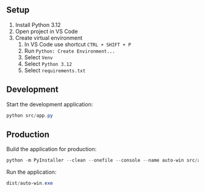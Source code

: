 ## Setup

1. Install Python 3.12
2. Open project in VS Code
3. Create virtual environment
   1. In VS Code use shortcut `CTRL + SHIFT + P`
   2. Run `Python: Create Environment...`
   3. Select `Venv`
   4. Select `Python 3.12`
   5. Select `requirements.txt`

## Development

Start the development application:

```powershell
python src/app.py
```

## Production

Build the application for production:

```powershell
python -m PyInstaller --clean --onefile --console --name auto-win src/app.py
```

Run the application:

```powershell
dist/auto-win.exe
```
